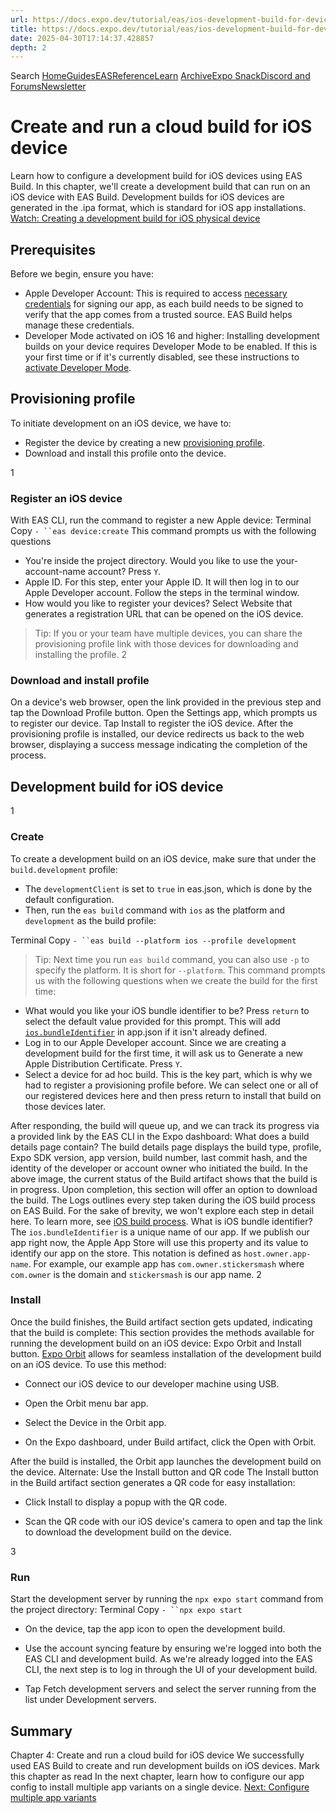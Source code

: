 ```yaml
---
url: https://docs.expo.dev/tutorial/eas/ios-development-build-for-devices
title: https://docs.expo.dev/tutorial/eas/ios-development-build-for-devices
date: 2025-04-30T17:14:37.428857
depth: 2
---
```


Search
[Home](https://docs.expo.dev/)[Guides](https://docs.expo.dev/guides/overview)[EAS](https://docs.expo.dev/eas)[Reference](https://docs.expo.dev/versions/latest)[Learn](https://docs.expo.dev/tutorial/overview)
[Archive](https://docs.expo.dev/archive)[Expo Snack](https://snack.expo.dev)[Discord and Forums](https://chat.expo.dev)[Newsletter](https://expo.dev/mailing-list/signup)
# Create and run a cloud build for iOS device
Learn how to configure a development build for iOS devices using EAS Build.
In this chapter, we'll create a development build that can run on an iOS device with EAS Build.
Development builds for iOS devices are generated in the .ipa format, which is standard for iOS app installations.
[Watch: Creating a development build for iOS physical device](https://www.youtube.com/watch?v=HbfWU7_o4cU)
## Prerequisites
Before we begin, ensure you have:
  * Apple Developer Account: This is required to access [necessary credentials](https://docs.expo.dev/app-signing/app-credentials#ios) for signing our app, as each build needs to be signed to verify that the app comes from a trusted source. EAS Build helps manage these credentials.
  * Developer Mode activated on iOS 16 and higher: Installing development builds on your device requires Developer Mode to be enabled. If this is your first time or if it's currently disabled, see these instructions to [activate Developer Mode](https://docs.expo.dev/guides/ios-developer-mode).


## Provisioning profile
To initiate development on an iOS device, we have to:
  * Register the device by creating a new [provisioning profile](https://docs.expo.dev/app-signing/app-credentials#provisioning-profiles).
  * Download and install this profile onto the device.


1
### Register an iOS device
With EAS CLI, run the command to register a new Apple device:
Terminal
Copy
`- ``eas device:create`
This command prompts us with the following questions
  * You're inside the project directory. Would you like to use the your-account-name account? Press `Y`.
  * Apple ID. For this step, enter your Apple ID. It will then log in to our Apple Developer account. Follow the steps in the terminal window.
  * How would you like to register your devices? Select Website that generates a registration URL that can be opened on the iOS device.


> Tip: If you or your team have multiple devices, you can share the provisioning profile link with those devices for downloading and installing the profile.
2
### Download and install profile
On a device's web browser, open the link provided in the previous step and tap the Download Profile button.
Open the Settings app, which prompts us to register our device.
Tap Install to register the iOS device.
After the provisioning profile is installed, our device redirects us back to the web browser, displaying a success message indicating the completion of the process.
## Development build for iOS device
1
### Create
To create a development build on an iOS device, make sure that under the `build.development` profile:
  * The `developmentClient` is set to `true` in eas.json, which is done by the default configuration.
  * Then, run the `eas build` command with `ios` as the platform and `development` as the build profile:


Terminal
Copy
`- ``eas build --platform ios --profile development`
> Tip: Next time you run `eas build` command, you can also use `-p` to specify the platform. It is short for `--platform`.
This command prompts us with the following questions when we create the build for the first time:
  * What would you like your iOS bundle identifier to be? Press `return` to select the default value provided for this prompt. This will add [`ios.bundleIdentifier`](https://docs.expo.dev/versions/latest/config/app#package) in app.json if it isn't already defined.
  * Log in to our Apple Developer account. Since we are creating a development build for the first time, it will ask us to Generate a new Apple Distribution Certificate. Press `Y`.
  * Select a device for ad hoc build. This is the key part, which is why we had to register a provisioning profile before. We can select one or all of our registered devices here and then press return to install that build on those devices later.


After responding, the build will queue up, and we can track its progress via a provided link by the EAS CLI in the Expo dashboard:
What does a build details page contain?
The build details page displays the build type, profile, Expo SDK version, app version, build number, last commit hash, and the identity of the developer or account owner who initiated the build.
In the above image, the current status of the Build artifact shows that the build is in progress. Upon completion, this section will offer an option to download the build. The Logs outlines every step taken during the iOS build process on EAS Build. For the sake of brevity, we won't explore each step in detail here. To learn more, see [iOS build process](https://docs.expo.dev/build-reference/ios-builds).
What is iOS bundle identifier?
The `ios.bundleIdentifier` is a unique name of our app. If we publish our app right now, the Apple App Store will use this property and its value to identify our app on the store.
This notation is defined as `host.owner.app-name`. For example, our example app has `com.owner.stickersmash` where `com.owner` is the domain and `stickersmash` is our app name.
2
### Install
Once the build finishes, the Build artifact section gets updated, indicating that the build is complete:
This section provides the methods available for running the development build on an iOS device: Expo Orbit and Install button.
[Expo Orbit](https://expo.dev/orbit) allows for seamless installation of the development build on an iOS device. To use this method:
  * Connect our iOS device to our developer machine using USB.
  * Open the Orbit menu bar app.
  * Select the Device in the Orbit app.


  * On the Expo dashboard, under Build artifact, click the Open with Orbit.


After the build is installed, the Orbit app launches the development build on the device.
Alternate: Use the Install button and QR code
The Install button in the Build artifact section generates a QR code for easy installation:
  * Click Install to display a popup with the QR code.


  * Scan the QR code with our iOS device's camera to open and tap the link to download the development build on the device.


3
### Run
Start the development server by running the `npx expo start` command from the project directory:
Terminal
Copy
`- ``npx expo start`
  * On the device, tap the app icon to open the development build.


  * Use the account syncing feature by ensuring we're logged into both the EAS CLI and development build. As we're already logged into the EAS CLI, the next step is to log in through the UI of your development build.


  * Tap Fetch development servers and select the server running from the list under Development servers.


## Summary
Chapter 4: Create and run a cloud build for iOS device
We successfully used EAS Build to create and run development builds on iOS devices.
Mark this chapter as read
In the next chapter, learn how to configure our app config to install multiple app variants on a single device.
[Next: Configure multiple app variants](https://docs.expo.dev/tutorial/eas/multiple-app-variants)

